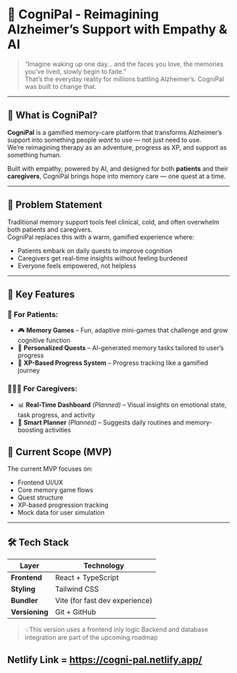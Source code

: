# 🧠 CogniPal - Reimagining Alzheimer’s Support with Empathy & AI

> “Imagine waking up one day… and the faces you love, the memories you’ve lived, slowly begin to fade.”  
> That’s the everyday reality for millions battling Alzheimer’s. CogniPal was built to change that.

---

## 🌟 What is CogniPal?

**CogniPal** is a gamified memory-care platform that transforms Alzheimer’s support into something people *want* to use — not just need to use.  
We’re reimagining therapy as an adventure, progress as XP, and support as something human.

Built with empathy, powered by AI, and designed for both **patients** and their **caregivers**, CogniPal brings hope into memory care — one quest at a time.

---

## 🎯 Problem Statement

Traditional memory support tools feel clinical, cold, and often overwhelm both patients and caregivers.  
CogniPal replaces this with a warm, gamified experience where:

- Patients embark on daily quests to improve cognition  
- Caregivers get real-time insights without feeling burdened  
- Everyone feels empowered, not helpless

---

## 🧩 Key Features

### 👥 For Patients:
- 🎮 **Memory Games** – Fun, adaptive mini-games that challenge and grow cognitive function
- 🧠 **Personalized Quests** – AI-generated memory tasks tailored to user’s progress
- 🔁 **XP-Based Progress System** – Progress tracking like a gamified journey

### 🧑‍🤝‍🧑 For Caregivers:
- 📊 **Real-Time Dashboard** *(Planned)* – Visual insights on emotional state, task progress, and activity
- 🧭 **Smart Planner** *(Planned)* – Suggests daily routines and memory-boosting activities

## 🧪 Current Scope (MVP)

The current MVP focuses on:

- Frontend UI/UX
- Core memory game flows
- Quest structure
- XP-based progression tracking
- Mock data for user simulation

---

## 🛠️ Tech Stack

| Layer           | Technology                      |
|----------------|----------------------------------|
| **Frontend**    | React + TypeScript              |
| **Styling**     | Tailwind CSS                    |
| **Bundler**     | Vite (for fast dev experience)  |
| **Versioning**  | Git + GitHub                    |

> 💡This version uses a frontend inly logic Backend and database integration are part of the upcoming roadmap

## **Netlify Link** = https://cogni-pal.netlify.app/

